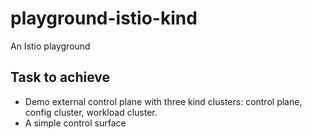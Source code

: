 # playground-istio-kind
An Istio playground

## Task to achieve

- Demo external control plane with three kind clusters: 
    control plane, config cluster, workload cluster.
- A simple control surface

